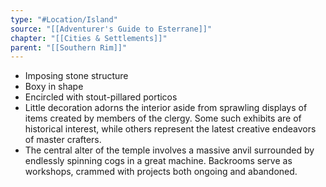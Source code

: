 ```yaml
---
type: "#Location/Island"
source: "[[Adventurer's Guide to Esterrane]]"
chapter: "[[Cities & Settlements]]"
parent: "[[Southern Rim]]"
---
```

- Imposing stone structure
- Boxy in shape
- Encircled with stout-pillared porticos
- Little decoration adorns the interior aside from sprawling displays of items created by members of the clergy. Some such exhibits are of historical interest, while others represent the latest creative endeavors of master crafters.
- The central alter of the temple involves a massive anvil surrounded by endlessly spinning cogs in a great machine. Backrooms serve as workshops, crammed with projects both ongoing and abandoned.